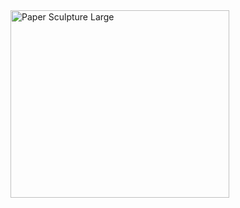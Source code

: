 
<head>
<meta http-equiv="Content-Type" content="text/html; charset=utf-8"/>
<title>untitled</title>
<style type="text/css" media="screen">
div.crop {
    height: 300px;
    width: 350px;
    overflow: hidden;
}
div.crop img {
    width: 100%;
}
</style>
</head>
<body>
<div class="crop">
    <img src="https://z3.ax1x.com/2021/05/28/2ifoc9.png" class="crop" alt="Paper Sculpture Large">
</div>
</body>

